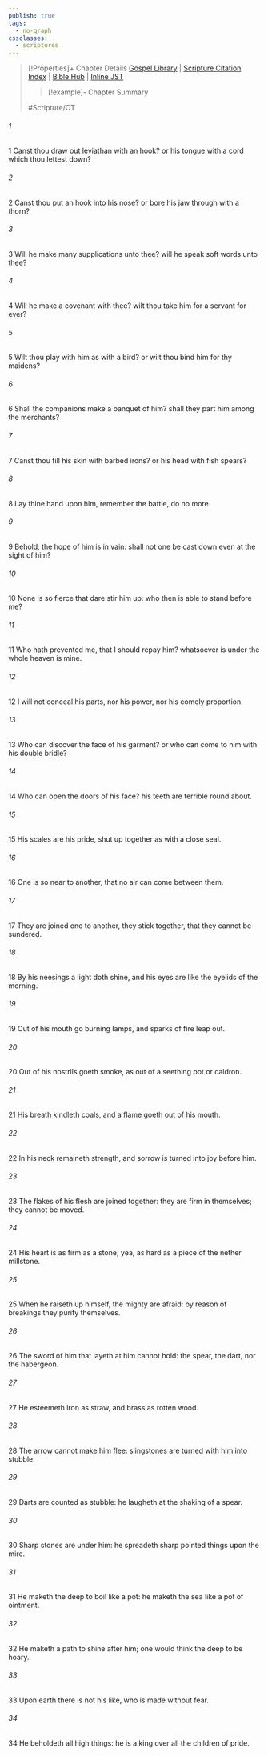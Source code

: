 ```yaml
---
publish: true
tags:
  - no-graph
cssclasses:
  - scriptures
---
```

>[!Properties]+ Chapter Details
>[Gospel Library](https://churchofjesuschrist.org/study/scriptures/ot/job/41?lang=eng)    |    [Scripture Citation Index](https://scriptures.byu.edu/#07629::c07629)    |    [Bible Hub](https://biblehub.com/job/41.htm)    |    [Inline JST](https://scripturetoolbox.com/html/ic/Job/41.html)
>>[!example]- Chapter Summary
>> 
> 
>
>#Scripture/OT
###### 1
1 Canst thou draw out leviathan with an hook? or his tongue with a cord which thou lettest down?
###### 2
2 Canst thou put an hook into his nose? or bore his jaw through with a thorn?
###### 3
3 Will he make many supplications unto thee? will he speak soft words unto thee?
###### 4
4 Will he make a covenant with thee? wilt thou take him for a servant for ever?
###### 5
5 Wilt thou play with him as with a bird? or wilt thou bind him for thy maidens?
###### 6
6 Shall the companions make a banquet of him? shall they part him among the merchants?
###### 7
7 Canst thou fill his skin with barbed irons? or his head with fish spears?
###### 8
8 Lay thine hand upon him, remember the battle, do no more.
###### 9
9 Behold, the hope of him is in vain: shall not one be cast down even at the sight of him?
###### 10
10 None is so fierce that dare stir him up: who then is able to stand before me?
###### 11
11 Who hath prevented me, that I should repay him? whatsoever is under the whole heaven is mine.
###### 12
12 I will not conceal his parts, nor his power, nor his comely proportion.
###### 13
13 Who can discover the face of his garment? or who can come to him with his double bridle?
###### 14
14 Who can open the doors of his face? his teeth are terrible round about.
###### 15
15 His scales are his pride, shut up together as with a close seal.
###### 16
16 One is so near to another, that no air can come between them.
###### 17
17 They are joined one to another, they stick together, that they cannot be sundered.
###### 18
18 By his neesings a light doth shine, and his eyes are like the eyelids of the morning.
###### 19
19 Out of his mouth go burning lamps, and sparks of fire leap out.
###### 20
20 Out of his nostrils goeth smoke, as out of a seething pot or caldron.
###### 21
21 His breath kindleth coals, and a flame goeth out of his mouth.
###### 22
22 In his neck remaineth strength, and sorrow is turned into joy before him.
###### 23
23 The flakes of his flesh are joined together: they are firm in themselves; they cannot be moved.
###### 24
24 His heart is as firm as a stone; yea, as hard as a piece of the nether millstone.
###### 25
25 When he raiseth up himself, the mighty are afraid: by reason of breakings they purify themselves.
###### 26
26 The sword of him that layeth at him cannot hold: the spear, the dart, nor the habergeon.
###### 27
27 He esteemeth iron as straw, and brass as rotten wood.
###### 28
28 The arrow cannot make him flee: slingstones are turned with him into stubble.
###### 29
29 Darts are counted as stubble: he laugheth at the shaking of a spear.
###### 30
30 Sharp stones are under him: he spreadeth sharp pointed things upon the mire.
###### 31
31 He maketh the deep to boil like a pot: he maketh the sea like a pot of ointment.
###### 32
32 He maketh a path to shine after him; one would think the deep to be hoary.
###### 33
33 Upon earth there is not his like, who is made without fear.
###### 34
34 He beholdeth all high things: he is a king over all the children of pride.
